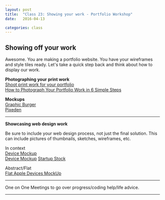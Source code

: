 ```yaml
---
layout: post
title:  "Class 23: Showing your work - Portfolio Workshop"
date:   2016-04-13

categories: class
---
```


## Showing off your work

Awesome. You are making a portfolio website. You have your wireframes and style tiles ready. Let's take a quick step back and think about how to display our work.

**Photographing your print work**  
[Shoot print work for your portfolio](http://www.creativebloq.com/photography/shoot-print-work-your-portfolio-2112707)  
[How to Photograph Your Portfolio Work in 6 Simple Steps](http://justcreative.com/2013/08/06/how-to-photograph-design-work/)  

**Mockups**  
[Graphic Burger](http://graphicburger.com/mock-ups/)  
[Pixeden](http://www.pixeden.com/)  

---

**Showcasing web design work**

Be sure to include your web design process, not just the final solution. This can include pictures of thumbnails, sketches, wireframes, etc.

In context  
[Device Mockup](http://graphicburger.com/5x-iphone-6-in-hand-mockups/)  
[Device Mockup](http://graphicburger.com/iphone-6-ipad-air-2-photo-mockups/)
[Startup Stock](http://startupstockphotos.com/)

Abstract/Flat  
[Flat Apple Devices MockUp](http://graphicburger.com/flat-apple-devices-mockup/)

---

One on One Meetings to go over progress/coding help/life advice.

---
